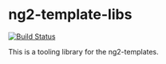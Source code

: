 # ng2-template-libs

[![Build Status](https://travis-ci.org/flaviait/ng2-template-libs.svg?branch=master)](https://travis-ci.org/flaviait/ng2-template-libs)

This is a tooling library for the ng2-templates.
